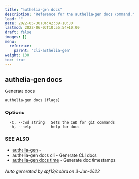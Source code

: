 ```yaml
---
title: "authelia-gen docs"
description: "Reference for the authelia-gen docs command."
lead: ""
date: 2022-05-30T06:42:39+10:00
lastmod: 2022-06-03T10:55:54+10:00
draft: false
images: []
menu:
  reference:
    parent: "cli-authelia-gen"
weight: 130
toc: true
---
```


## authelia-gen docs

Generate docs

```
authelia-gen docs [flags]
```

### Options

```
  -C, --cwd string   Sets the CWD for git commands
  -h, --help         help for docs
```

### SEE ALSO

* [authelia-gen](authelia-gen.md)	 - 
* [authelia-gen docs cli](authelia-gen_docs_cli.md)	 - Generate CLI docs
* [authelia-gen docs time](authelia-gen_docs_time.md)	 - Generate doc timestamps

###### Auto generated by spf13/cobra on 3-Jun-2022
